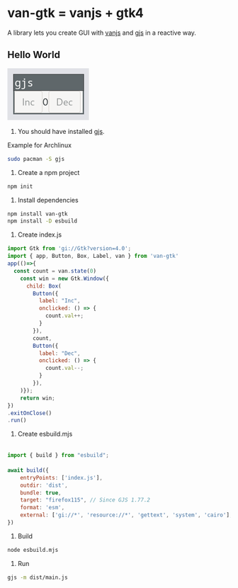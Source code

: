 # van-gtk = vanjs + gtk4

A library lets you create GUI with [vanjs](https://vanjs.org) and [gjs](https://gjs.guide/guides/gtk/3/03-installing.html#installing-gjs) in a reactive way.


## Hello World

![Counter Image](./counter.png)

1. You should have installed [gjs](https://gjs.guide/guides/gtk/3/03-installing.html#installing-gjs).

Example for Archlinux
```sh
sudo pacman -S gjs
```

1. Create a npm project
```sh
npm init
```

1. Install dependencies
```sh
npm install van-gtk
npm install -D esbuild
```


1. Create index.js
```javascript
import Gtk from 'gi://Gtk?version=4.0';
import { app, Button, Box, Label, van } from 'van-gtk'
app(()=>{
  const count = van.state(0)
    const win = new Gtk.Window({
      child: Box(
        Button({
          label: "Inc",
          onclicked: () => {
            count.val++;
          }
        }),
        count,
        Button({
          label: "Dec",
          onclicked: () => {
            count.val--;
          }
        }),
    )});
    return win;
})
.exitOnClose()
.run()
```


1. Create esbuild.mjs
```javascript

import { build } from "esbuild";

await build({
    entryPoints: ['index.js'],
    outdir: 'dist',
    bundle: true,
    target: "firefox115", // Since GJS 1.77.2
    format: 'esm',
    external: ['gi://*', 'resource://*', 'gettext', 'system', 'cairo'],
})
```

1. Build
```sh
node esbuild.mjs
```

1. Run
```sh
gjs -m dist/main.js
```
